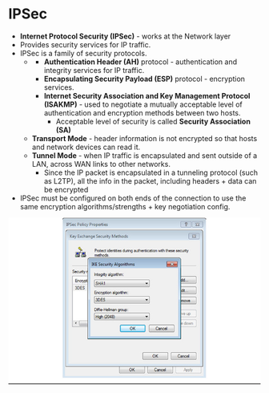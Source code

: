 # IPSec

* **Internet Protocol Security \(IPSec\)** - works at the Network layer
* Provides security services for IP traffic.
* IPSec is a family of security protocols.
  * * **Authentication Header \(AH\)** protocol - authentication and integrity services for IP traffic. 
    * **Encapsulating Security Payload \(ESP\)** protocol - encryption services.
    * **Internet Security Association and Key Management Protocol \(ISAKMP\)** - used to negotiate a mutually acceptable level of authentication and encryption methods between two hosts.
      * Acceptable level of security is called **Security Association \(SA\)**
  * **Transport Mode** - header information is not encrypted so that hosts and network devices can read it.
  * **Tunnel Mode** - when IP traffic is encapsulated and sent outside of a LAN, across WAN links to other networks.
    * Since the IP packet is encapsulated in a tunneling protocol \(such as L2TP\), all the info in the packet, including headers + data can be encrypted
* IPSec must be configured on both ends of the connection to use the same encryption algorithms/strengths + key negotiation config.

![](/assets/ipsec-config-1.png)





